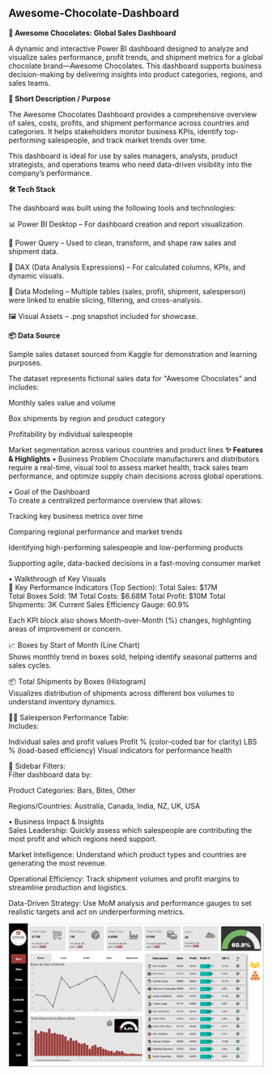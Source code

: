 **Awesome-Chocolate-Dashboard**
---

**🍫 Awesome Chocolates: Global Sales Dashboard**

A dynamic and interactive Power BI dashboard designed to analyze and visualize sales performance, profit trends, and shipment metrics for a global chocolate brand—Awesome Chocolates. This dashboard supports business decision-making by delivering insights into product categories, regions, and sales teams.

**📝 Short Description / Purpose**

The Awesome Chocolates Dashboard provides a comprehensive overview of sales, costs, profits, and shipment performance across countries and categories. It helps stakeholders monitor business KPIs, identify top-performing salespeople, and track market trends over time.

This dashboard is ideal for use by sales managers, analysts, product strategists, and operations teams who need data-driven visibility into the company’s performance.

**🛠️ Tech Stack**

The dashboard was built using the following tools and technologies:

📊 Power BI Desktop – For dashboard creation and report visualization.

📂 Power Query – Used to clean, transform, and shape raw sales and shipment data.

🧠 DAX (Data Analysis Expressions) – For calculated columns, KPIs, and dynamic visuals.

📁 Data Modeling – Multiple tables (sales, profit, shipment, salesperson) were linked to enable slicing, filtering, and cross-analysis.

🖼️ Visual Assets – .png snapshot included for showcase.

**📦 Data Source**

Sample sales dataset sourced from Kaggle for demonstration and learning purposes.

The dataset represents fictional sales data for "Awesome Chocolates" and includes:

Monthly sales value and volume

Box shipments by region and product category

Profitability by individual salespeople

Market segmentation across various countries and product lines
**✨ Features & Highlights**
• Business Problem
Chocolate manufacturers and distributors require a real-time, visual tool to assess market health, track sales team performance, and optimize supply chain decisions across global operations.

• Goal of the Dashboard  
To create a centralized performance overview that allows:

Tracking key business metrics over time

Comparing regional performance and market trends

Identifying high-performing salespeople and low-performing products

Supporting agile, data-backed decisions in a fast-moving consumer market

• Walkthrough of Key Visuals  
🔹 Key Performance Indicators (Top Section):
Total Sales: $17M  
Total Boxes Sold: 1M
Total Costs: $6.68M
Total Profit: $10M
Total Shipments: 3K
Current Sales Efficiency Gauge: 60.9%

Each KPI block also shows Month-over-Month (%) changes, highlighting areas of improvement or concern.

📈 Boxes by Start of Month (Line Chart)  
Shows monthly trend in boxes sold, helping identify seasonal patterns and sales cycles.

📦 Total Shipments by Boxes (Histogram)  
Visualizes distribution of shipments across different box volumes to understand inventory dynamics.

🧑‍💼 Salesperson Performance Table:  
Includes:

Individual sales and profit values
Profit % (color-coded bar for clarity)
LBS % (load-based efficiency)
Visual indicators for performance health

📂 Sidebar Filters:  
Filter dashboard data by:  

Product Categories: Bars, Bites, Other

Regions/Countries: Australia, Canada, India, NZ, UK, USA

• Business Impact & Insights  
Sales Leadership: Quickly assess which salespeople are contributing the most profit and which regions need support.

Market Intelligence: Understand which product types and countries are generating the most revenue.

Operational Efficiency: Track shipment volumes and profit margins to streamline production and logistics.

Data-Driven Strategy: Use MoM analysis and performance gauges to set realistic targets and act on underperforming metrics.


![Dashboard Preview](https://github.com/Abhishek-Kaushik-0/Awesome-Chocolate-Bi-Dashboard/blob/main/AwesomeChocolateBiScreenshot.png)


